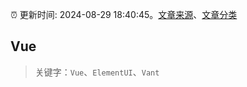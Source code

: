 :alarm_clock: 更新时间: 2024-08-29 18:40:45。[文章来源](/README.md)、[文章分类](/TAGS.md)

## Vue


> 关键字：`Vue`、`ElementUI`、`Vant`



